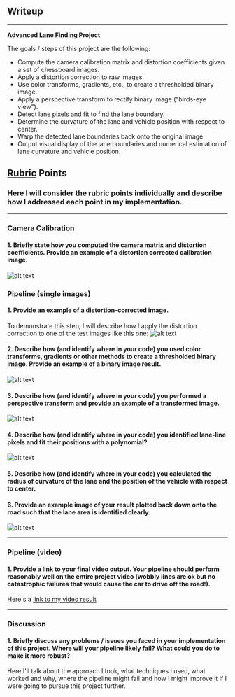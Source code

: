 ## Writeup

---

**Advanced Lane Finding Project**

The goals / steps of this project are the following:

* Compute the camera calibration matrix and distortion coefficients given a set of chessboard images.
* Apply a distortion correction to raw images.
* Use color transforms, gradients, etc., to create a thresholded binary image.
* Apply a perspective transform to rectify binary image ("birds-eye view").
* Detect lane pixels and fit to find the lane boundary.
* Determine the curvature of the lane and vehicle position with respect to center.
* Warp the detected lane boundaries back onto the original image.
* Output visual display of the lane boundaries and numerical estimation of lane curvature and vehicle position.

[//]: # (Image References)

[image1]: ./camera_cal/calibration2.png "Original Image with radial distortion"
[image2]: ./output_images/calibration2.png "Undistorted Image"
[image3]: ./test_images/straight_lines2.png "Straight Lane"
[image4]: ./s_gradient/straight_lines2.png "Applied Sobel X -> S (HLS) and V (HSV) color space re-map"
[image5]: ./b_warped/straight_lines2.png "2D bird-eye view"
[image6]: ./polyfit/straight_lines2.png "Fit 2nd order polynomial to interpolate lanes"
[image7]: ./warped/straight_lines2.png "Project and overlay lane detection contour, estimated lane curvature and vehicle offset to mid road"

## [Rubric](https://review.udacity.com/#!/rubrics/571/view) Points

### Here I will consider the rubric points individually and describe how I addressed each point in my implementation.  

---

### Camera Calibration

#### 1. Briefly state how you computed the camera matrix and distortion coefficients. Provide an example of a distortion corrected calibration image.



![alt text][image1]

### Pipeline (single images)

#### 1. Provide an example of a distortion-corrected image.

To demonstrate this step, I will describe how I apply the distortion correction to one of the test images like this one:
![alt text][image2]

#### 2. Describe how (and identify where in your code) you used color transforms, gradients or other methods to create a thresholded binary image.  Provide an example of a binary image result.


![alt text][image3]

#### 3. Describe how (and identify where in your code) you performed a perspective transform and provide an example of a transformed image.



![alt text][image4]

#### 4. Describe how (and identify where in your code) you identified lane-line pixels and fit their positions with a polynomial?



![alt text][image5]

#### 5. Describe how (and identify where in your code) you calculated the radius of curvature of the lane and the position of the vehicle with respect to center.



#### 6. Provide an example image of your result plotted back down onto the road such that the lane area is identified clearly.



![alt text][image6]

---

### Pipeline (video)

#### 1. Provide a link to your final video output.  Your pipeline should perform reasonably well on the entire project video (wobbly lines are ok but no catastrophic failures that would cause the car to drive off the road!).

Here's a [link to my video result](./project_video.mp4)

---

### Discussion

#### 1. Briefly discuss any problems / issues you faced in your implementation of this project.  Where will your pipeline likely fail?  What could you do to make it more robust?

Here I'll talk about the approach I took, what techniques I used, what worked and why, where the pipeline might fail and how I might improve it if I were going to pursue this project further.  
